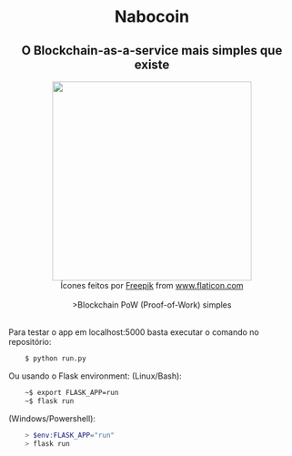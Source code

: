 <h1 style="text-align: center">Nabocoin</h1>
<h2 style="text-align: center">O Blockchain-as-a-service mais simples que existe</h2>


<div style="text-align: center">
  <img src="https://github.com/zerodois-bcc/NaboCoin/blob/main/application/static/img/icon.png" width="350px" height="350px">
</div>
<div style="text-align: center">Ícones feitos por <a href="https://www.freepik.com" title="Freepik">Freepik</a> from <a href="https://www.flaticon.com/br/" title="Flaticon">www.flaticon.com</a></div>
<br>
<div style="text-align: center">
>Blockchain PoW (Proof-of-Work) simples
</div>
<br>

Para testar o app em localhost:5000 basta executar o comando no repositório:
```bash
    $ python run.py
```
Ou usando o Flask environment:
(Linux/Bash):
```bash
    ~$ export FLASK_APP=run
    ~$ flask run
```
(Windows/Powershell):
```powershell
    > $env:FLASK_APP="run"
    > flask run
```
